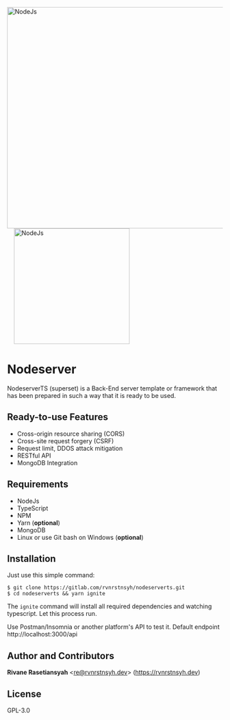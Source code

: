 <div class="logoContainer">
  <a href="https://nodejs.org/en" rel="noopener noreferrer nofollow" target="_blank">
    <img width="517" alt="NodeJs" src="https://miro.medium.com/max/1400/1*zFOmo73YnwZzrrTXZouEGQ.png" />
  </a>
  &nbsp;&nbsp;&nbsp;
  <a href="https://www.ibm.com/cloud/learn/rest-apis" rel="noopener noreferrer nofollow" target="_blank">
    <img width="270" alt="NodeJs" src="https://i1.wp.com/saixiii.com/wp-content/uploads/2017/04/api-icon.png?fit=700%2C350&ssl=1" />
  </a>
</div>

# Nodeserver

NodeserverTS (superset) is a Back-End server template or framework that has been prepared in such a way that it is ready to be used.

## Ready-to-use Features

-   Cross-origin resource sharing (CORS)
-   Cross-site request forgery (CSRF)
-   Request limit, DDOS attack mitigation
-   RESTful API
-   MongoDB Integration

## Requirements

-   NodeJs
-   TypeScript
-   NPM
-   Yarn (**optional**)
-   MongoDB
-   Linux or use Git bash on Windows (**optional**)

## Installation

Just use this simple command:

```shell
$ git clone https://gitlab.com/rvnrstnsyh/nodeserverts.git
$ cd nodeserverts && yarn ignite
```

The `ignite` command will install all required dependencies and watching typescript. Let this process run.

Use Postman/Insomnia or another platform's API to test it. Default endpoint http://localhost:3000/api

## Author and Contributors

<p>
  <b>Rivane Rasetiansyah</b>
  &lt;<a href="mailto:re@rvnrstnsyh.dev?subject=[Feedback] Customize Your Subject&body=Message body, please attach Your public PGP key if You want Me to reply encrypted.">re@rvnrstnsyh.dev</a>&gt; 
  (<a href="https://rvnrstnsyh.dev" rel="noopener noreferrer nofollow" target="_blank">https://rvnrstnsyh.dev</a>)
</p>

## License

GPL-3.0
